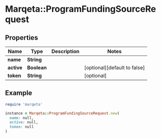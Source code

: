 # Marqeta::ProgramFundingSourceRequest

## Properties

| Name | Type | Description | Notes |
| ---- | ---- | ----------- | ----- |
| **name** | **String** |  |  |
| **active** | **Boolean** |  | [optional][default to false] |
| **token** | **String** |  | [optional] |

## Example

```ruby
require 'marqeta'

instance = Marqeta::ProgramFundingSourceRequest.new(
  name: null,
  active: null,
  token: null
)
```

